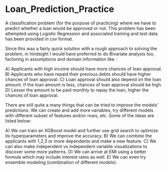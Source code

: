 # Loan_Prediction_Practice
A classification problem (for the purpose of practicing) where we have to predict whether a loan would be approved or not.
This problem has been attempted using Logistic Regression and associated training and test data has been provided in csv format.

Since this was a fairly quick solution with a rough approach to solving the problem, in hindsight I would have preferred to do Bivariate analysis too, factoring in assumptions and domain information like :

A) Applicants with high income should have more chances of loan approval.
B) Applicants who have repaid their previous debts should have higher chances of loan approval.
C) Loan approval should also depend on the loan amount. If the loan amount is less, chances of loan approval should be high.
D) Lesser the amount to be paid monthly to repay the loan, higher the chances of loan approval.

There are still quite a many things that can be tried to improve the models’ predictions. We can create and add more variables, try different models with different subset of features and/or rows, etc. Some of the ideas are listed below:

A) We can train an XGBoost model and further use grid search to optimize its hyperparameters and improve the accuracy.
B) We can combine the applicants with 1,2,3 or more dependents and make a new feature.
C) We can also make independent vs independent variable visualizations to discover some more patterns.
D) We can arrive at EMI using a better formula which may include interest rates as well.
E) We can even try ensemble modeling (combination of different models).
